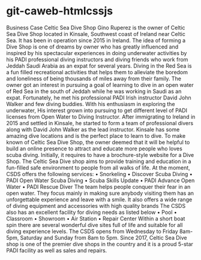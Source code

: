 # git-caweb-htmlcssjs
 
Business Case
Celtic Sea Dive Shop
Gino Ruperez is the owner of Celtic Sea Dive Shop located in Kinsale, Southwest coast of Ireland near Celtic Sea. It has been in operation since 2015 in Ireland. The idea of forming a Dive Shop is one of dreams by owner who has greatly influenced and inspired by his spectacular experiences in doing underwater activities by his PADI professional diving instructors and diving friends who work from Jeddah Saudi Arabia as an expat for several years. Diving in the Red Sea is a fun filled recreational activities that helps them to alleviate the boredom and loneliness of being thousands of miles away from their family. 
The owner got an interest in pursuing a goal of learning to dive in an open water of Red Sea in the south of Jeddah while he was working in Saudi as an expat. Fortunately, he met his professional PADI Irish instructor David John Walker and few diving buddies. 
With his enthusiasm in exploring the underwater, His interest grown into pursuing to get different level of PADI licenses from Open Water to Diving Instructor. 
After immigrating to Ireland in 2015 and settled in Kinsale, he started to form a team of professional divers along with David John Walker as the lead instructor. Kinsale has some amazing dive locations and is the perfect place to learn to dive. 
To make known of Celtic Sea Dive Shop, the owner deemed that it will be helpful to build an online presence to attract and educate more people who loves scuba diving. Initially, it requires to have a brochure-style website for a Dive Shop. 
The Celtic Sea Dive shop aims to provide training and education in a fun-filled safe environment to people from all walks of life. At the moment, CSDS offers the following services: 
•	Snorkeling
•	Discover Scuba Diving
•	PADI Open Water Scuba Diving
•	Scuba Skills Update
•	PADI Advance Open Water 
•	PADI Rescue Diver 
The team helps people conquer their fear in an open water. They focus mainly in making sure anybody visiting them has an unforgettable experience and leave with a smile. It also offers a wide range of diving equipment and accessories with high quality brands
The CSDS also has an excellent facility for diving needs as listed below 
•	Pool 
•	Classroom
•	Showroom
•	Air Station 
•	Repair Center
Within a short boat spin there are several wonderful dive sites full of life and suitable for all diving experience levels. 
The CSDS opens from Wednesday to Friday 8am-5pm, Saturday and Sunday from 8am to 5pm. 
Since 2017, Celtic Sea Dive shop is one of the premier dive shops in the country and it is a proud 5-star PADI facility as well as sales and repairs.
